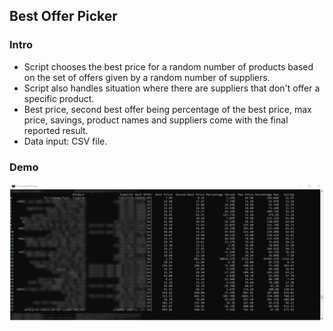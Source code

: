 <h2>Best Offer Picker</h2>
<h3>Intro</h3>
<ul>
  <li>Script chooses the best price for a random number of products based on the set of offers given by a random number of suppliers.</li>
  <li>Script also handles situation where there are suppliers that don't offer a specific product.</li>
  <li>Best price, second best offer being percentage of the best price, max price, savings, product names and suppliers come with the final reported result.</li>
  <li>Data input: CSV file.</li>
</ul>

<h3>Demo</h3>
<img src="images/df.JPG">
